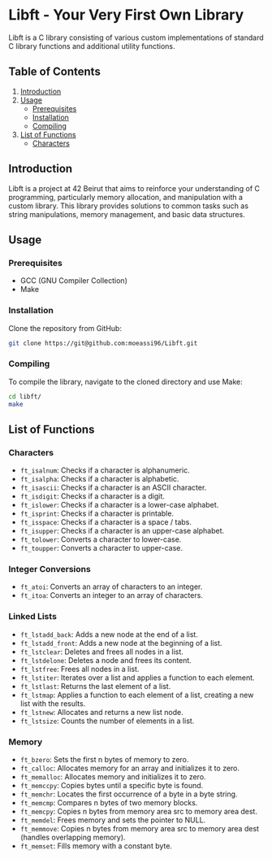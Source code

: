 # Libft - Your Very First Own Library

Libft is a C library consisting of various custom implementations of standard C library functions and additional utility functions.

## Table of Contents
1. [Introduction](#introduction)
2. [Usage](#usage)
    - [Prerequisites](#prerequisites)
    - [Installation](#installation)
    - [Compiling](#compiling)
3. [List of Functions](#list-of-functions)
    - [Characters](#Characters)

## Introduction

Libft is a project at 42 Beirut that aims to reinforce your understanding of C programming, particularly memory allocation, and manipulation with a custom library. This library provides solutions to common tasks such as string manipulations, memory management, and basic data structures.

## Usage

### Prerequisites

- GCC (GNU Compiler Collection)
- Make

### Installation

Clone the repository from GitHub:

```bash
git clone https://git@github.com:moeassi96/Libft.git
```

### Compiling

To compile the library, navigate to the cloned directory and use Make:

```bash
cd libft/
make
```

## List of Functions

### Characters

* `ft_isalnum`: Checks if a character is alphanumeric.
* `ft_isalpha`: Checks if a character is alphabetic.
* `ft_isascii`: Checks if a character is an ASCII character.
* `ft_isdigit`: Checks if a character is a digit.
* `ft_islower`: Checks if a character is a lower-case alphabet.
* `ft_isprint`: Checks if a character is printable.
* `ft_isspace`: Checks if a character is a space / tabs.
* `ft_isupper`: Checks if a character is an upper-case alphabet.
* `ft_tolower`: Converts a character to lower-case.
* `ft_toupper`: Converts a character to upper-case.

### Integer Conversions

* `ft_atoi`: Converts an array of characters to an integer.
* `ft_itoa`: Converts an integer to an array of characters.

### Linked Lists

* `ft_lstadd_back`: Adds a new node at the end of a list.
* `ft_lstadd_front`: Adds a new node at the beginning of a list.
* `ft_lstclear`: Deletes and frees all nodes in a list.
* `ft_lstdelone`: Deletes a node and frees its content.
* `ft_lstfree`: Frees all nodes in a list.
* `ft_lstiter`: Iterates over a list and applies a function to each element.
* `ft_lstlast`: Returns the last element of a list.
* `ft_lstmap`: Applies a function to each element of a list, creating a new list with the results.
* `ft_lstnew`: Allocates and returns a new list node.
* `ft_lstsize`: Counts the number of elements in a list.

### Memory

* `ft_bzero`: Sets the first n bytes of memory to zero.
* `ft_calloc`: Allocates memory for an array and initializes it to zero.
* `ft_memalloc`: Allocates memory and initializes it to zero.
* `ft_memccpy`: Copies bytes until a specific byte is found.
* `ft_memchr`: Locates the first occurrence of a byte in a byte string.
* `ft_memcmp`: Compares n bytes of two memory blocks.
* `ft_memcpy`: Copies n bytes from memory area src to memory area dest.
* `ft_memdel`: Frees memory and sets the pointer to NULL.
* `ft_memmove`: Copies n bytes from memory area src to memory area dest (handles overlapping memory).
* `ft_memset`: Fills memory with a constant byte.